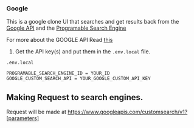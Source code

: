 ### Google

This is a google clone UI that searches and get results back from the [Google API](https://developers.google.com/custom-search/v1/using_rest) and the [Programable Search Engine](https://cse.google.com/cse/setup/)

For more about the GOOGLE API Read [this](https://developers.google.com/custom-search/v1/using_rest)

1. Get the API key(s) and put them in the `.env.local` file.

`.env.local`

```
PROGRAMABLE_SEARCH_ENGINE_ID = YOUR_ID
GOOGLE_CUSTOM_SEARCH_API = YOUR_GOOGLE_CUSTOM_API_KEY
```

## Making Request to search engines.

Request will be made at https://www.googleapis.com/customsearch/v1?[parameters]

